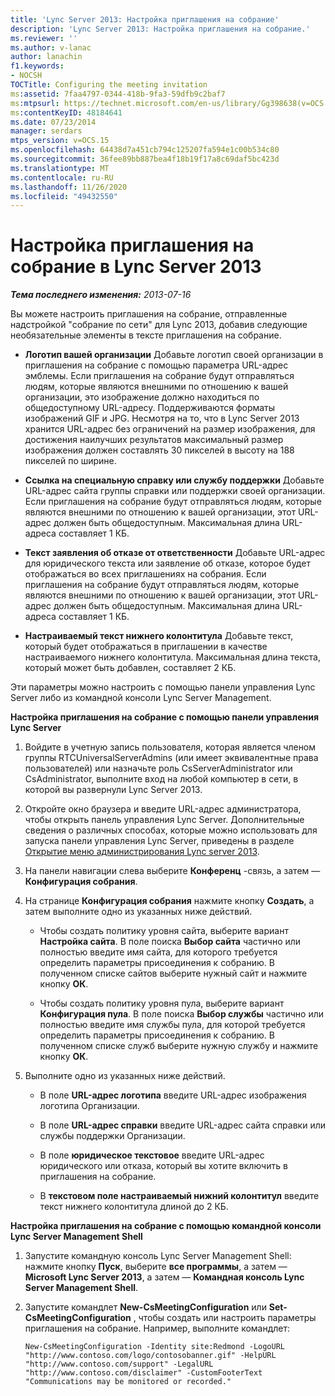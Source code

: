 ```yaml
---
title: 'Lync Server 2013: Настройка приглашения на собрание'
description: 'Lync Server 2013: Настройка приглашения на собрание.'
ms.reviewer: ''
ms.author: v-lanac
author: lanachin
f1.keywords:
- NOCSH
TOCTitle: Configuring the meeting invitation
ms:assetid: 7faa4797-0344-418b-9fa3-59dfb9c2baf7
ms:mtpsurl: https://technet.microsoft.com/en-us/library/Gg398638(v=OCS.15)
ms:contentKeyID: 48184641
ms.date: 07/23/2014
manager: serdars
mtps_version: v=OCS.15
ms.openlocfilehash: 64438d7a451cb794c125207fa594e1c00b534c80
ms.sourcegitcommit: 36fee89bb887bea4f18b19f17a8c69daf5bc423d
ms.translationtype: MT
ms.contentlocale: ru-RU
ms.lasthandoff: 11/26/2020
ms.locfileid: "49432550"
---
```

# <a name="configuring-the-meeting-invitation-in-lync-server-2013"></a>Настройка приглашения на собрание в Lync Server 2013

<div data-xmlns="http://www.w3.org/1999/xhtml">

<div class="topic" data-xmlns="http://www.w3.org/1999/xhtml" data-msxsl="urn:schemas-microsoft-com:xslt" data-cs="https://msdn.microsoft.com/">

<div data-asp="https://msdn2.microsoft.com/asp">



</div>

<div id="mainSection">

<div id="mainBody">

<span> </span>

_**Тема последнего изменения:** 2013-07-16_

Вы можете настроить приглашения на собрание, отправленные надстройкой "собрание по сети" для Lync 2013, добавив следующие необязательные элементы в тексте приглашения на собрание.

  - **Логотип вашей организации** Добавьте логотип своей организации в приглашения на собрание с помощью параметра URL-адрес эмблемы. Если приглашения на собрание будут отправляться людям, которые являются внешними по отношению к вашей организации, это изображение должно находиться по общедоступному URL-адресу. Поддерживаются форматы изображений GIF и JPG. Несмотря на то, что в Lync Server 2013 хранится URL-адрес без ограничений на размер изображения, для достижения наилучших результатов максимальный размер изображения должен составлять 30 пикселей в высоту на 188 пикселей по ширине.

  - **Ссылка на специальную справку или службу поддержки** Добавьте URL-адрес сайта группы справки или поддержки своей организации. Если приглашения на собрание будут отправляться людям, которые являются внешними по отношению к вашей организации, этот URL-адрес должен быть общедоступным. Максимальная длина URL-адреса составляет 1 КБ.

  - **Текст заявления об отказе от ответственности** Добавьте URL-адрес для юридического текста или заявление об отказе, которое будет отображаться во всех приглашениях на собрания. Если приглашения на собрание будут отправляться людям, которые являются внешними по отношению к вашей организации, этот URL-адрес должен быть общедоступным. Максимальная длина URL-адреса составляет 1 КБ.

  - **Настраиваемый текст нижнего колонтитула** Добавьте текст, который будет отображаться в приглашении в качестве настраиваемого нижнего колонтитула. Максимальная длина текста, который может быть добавлен, составляет 2 КБ.

Эти параметры можно настроить с помощью панели управления Lync Server либо из командной консоли Lync Server Management.

<div>


**Настройка приглашения на собрание с помощью панели управления Lync Server**

1.  Войдите в учетную запись пользователя, которая является членом группы RTCUniversalServerAdmins (или имеет эквивалентные права пользователей) или назначьте роль CsServerAdministrator или CsAdministrator, выполните вход на любой компьютер в сети, в которой вы развернули Lync Server 2013.

2.  Откройте окно браузера и введите URL-адрес администратора, чтобы открыть панель управления Lync Server. Дополнительные сведения о различных способах, которые можно использовать для запуска панели управления Lync Server, приведены в разделе [Открытие меню администрирования Lync server 2013](lync-server-2013-open-lync-server-administrative-tools.md).

3.  На панели навигации слева выберите **Конференц** -связь, а затем — **Конфигурация собрания**.

4.  На странице **Конфигурация собрания** нажмите кнопку **Создать**, а затем выполните одно из указанных ниже действий.
    
      - Чтобы создать политику уровня сайта, выберите вариант **Настройка сайта**. В поле поиска **Выбор сайта** частично или полностью введите имя сайта, для которого требуется определить параметры присоединения к собранию. В полученном списке сайтов выберите нужный сайт и нажмите кнопку **ОК**.
    
      - Чтобы создать политику уровня пула, выберите вариант **Конфигурация пула**. В поле поиска **Выбор службы** частично или полностью введите имя службы пула, для которой требуется определить параметры присоединения к собранию. В полученном списке служб выберите нужную службу и нажмите кнопку **ОК**.

5.  Выполните одно из указанных ниже действий.
    
      - В поле **URL-адрес логотипа** введите URL-адрес изображения логотипа Организации.
    
      - В поле **URL-адрес справки** введите URL-адрес сайта справки или службы поддержки Организации.
    
      - В поле **юридическое текстовое** введите URL-адрес юридического или отказа, который вы хотите включить в приглашения на собрание.
    
      - В **текстовом поле настраиваемый нижний колонтитул** введите текст нижнего колонтитула длиной до 2 КБ.

**Настройка приглашения на собрание с помощью командной консоли Lync Server Management Shell**

1.  Запустите командную консоль Lync Server Management Shell: нажмите кнопку **Пуск**, выберите **все программы**, а затем — **Microsoft Lync Server 2013**, а затем — **Командная консоль Lync Server Management Shell**.

2.  Запустите командлет **New-CsMeetingConfiguration** или **Set-CsMeetingConfiguration** , чтобы создать или настроить параметры приглашения на собрание. Например, выполните командлет:
    
        New-CsMeetingConfiguration -Identity site:Redmond -LogoURL "http://www.contoso.com/logo/contosobanner.gif" -HelpURL "http://www.contoso.com/support" -LegalURL "http://www.contoso.com/disclaimer" -CustomFooterText "Communications may be monitored or recorded."

</div>

</div>

<span> </span>

</div>

</div>

</div>

